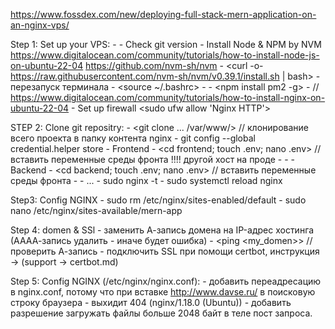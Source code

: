 https://www.fossdex.com/new/deploying-full-stack-mern-application-on-an-nginx-vps/



Step 1: Set up your VPS:
    - <sudo apt update>
    - Check git version
    - Install Node & NPM by NVM
        https://www.digitalocean.com/community/tutorials/how-to-install-node-js-on-ubuntu-22-04
        https://github.com/nvm-sh/nvm
            - <curl -o- https://raw.githubusercontent.com/nvm-sh/nvm/v0.39.1/install.sh | bash>
            - перезапуск терминала
            - <source ~/.bashrc>
            - <nvm install v18.15.0>
    - <npm install pm2 -g>
    - <sudo apt install nginx> // https://www.digitalocean.com/community/tutorials/how-to-install-nginx-on-ubuntu-22-04
        - Set up firewall <sudo ufw allow 'Nginx HTTP'>
    
STEP 2: Clone git repositry:
    - <git clone ... /var/www/> // клонирование всего проекта в папку контента nginx
        - git config --global credential.helper store
    - Frontend
        - <cd frontend; touch .env; nano .env> // вставить переменные среды фронта !!!! другой хост на проде
        - <npm install>
        - <npm run build>
    - Backend
        - <cd backend; touch .env; nano .env> // вставить переменные среды фронта
        - <pm2 start index.js>
        - ...
        - sudo nginx -t
        - sudo systemctl reload nginx

Step3: Config NGINX
    - sudo rm /etc/nginx/sites-enabled/default
    - sudo nano /etc/nginx/sites-available/mern-app

Step 4: domen & SSl
    - заменить А-запись домена на IP-адрес хостинга (АААА-запись удалить - иначе будет ошибка)
        - <ping <my_domen>> // проверить А-запись
    - подключить SSL при помощи certbot, инструкция -> (support -> certbot.md)

Step 5: Config NGINX (/etc/nginx/nginx.conf):
    - добавить переадресацию в nginx.conf, потому что при вставке http://www.davse.ru/ в поисковую строку браузера - выхидит 404 (nginx/1.18.0 (Ubuntu))
    - добавить разрешение загружать файлы больше 2048 байт в теле пост запроса.





